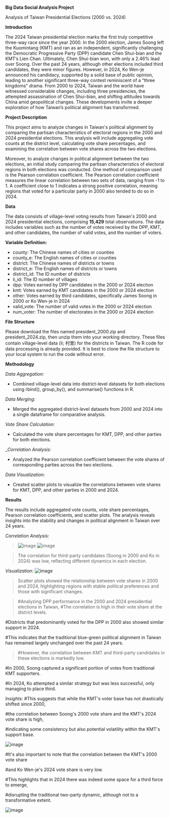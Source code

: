 ****Big Data Social Analysis Project****

Analysis of Taiwan Presidential Elections (2000 vs. 2024)

****Introduction****

The 2024 Taiwan presidential election marks the first truly competitive three-way race since the year 2000. In the 2000 election, James Soong left the Kuomintang (KMT) and ran as an independent, significantly challenging the Democratic Progressive Party (DPP) candidate Chen Shui-bian and the KMT’s Lien Chan. Ultimately, Chen Shui-bian won, with only a 2.46% lead over Soong. Over the past 24 years, although other elections included third candidates, they were minor figures. However, in 2024, Ko Wen-je announced his candidacy, supported by a solid base of public opinion, leading to another significant three-way contest reminiscent of a “three kingdoms” drama. From 2000 to 2024, Taiwan and the world have witnessed considerable changes, including three presidencies, the attempted assassination of Chen Shui-bian, and shifting attitudes towards China amid geopolitical changes. These developments invite a deeper exploration of how Taiwan’s political alignment has transformed.

****Project Description****

This project aims to analyze changes in Taiwan's political alignment by comparing the partisan characteristics of electoral regions in the 2000 and 2024 presidential elections. This analysis will include aggregating vote counts at the district level, calculating vote share percentages, and examining the correlation between vote shares across the two elections.

Moreover, to analyze changes in political alignment between the two elections, an initial study comparing the partisan characteristics of electoral regions in both elections was conducted. One method of comparison used is the Pearson correlation coefficient. The Pearson correlation coefficient measures the linear correlation between two sets of data, ranging from -1 to 1. A coefficient close to 1 indicates a strong positive correlation, meaning regions that voted for a particular party in 2000 also tended to do so in 2024.

**Data**

The data consists of village-level voting results from Taiwan's 2000 and 2024 presidential elections, comprising **15,429** total observations. The data includes variables such as the number of votes received by the DPP, KMT, and other candidates, the number of valid votes, and the number of voters.

**Variable Definition:**
- county: The Chinese names of cities or counties
- county_e: The English names of cities or counties
- district: The Chinese names of districts or towns
- district_e: The English names of districts or towns
- district_id: The ID number of districts
- li_id: The ID number of villages
- dpp: Votes earned by DPP candidates in the 2000 or 2024 election
- kmt: Votes earned by KMT candidates in the 2000 or 2024 election
- other: Votes earned by third candidates, specifically James Soong in 2000 or Ko Wen-je in 2024
- valid_vote: The number of valid votes in the 2000 or 2024 election
- num_voter: The number of electorates in the 2000 or 2024 election

****File Structure****

Please download the files named president_2000.zip and president_2024.zip, then unzip them into your working directory. These files contain village-level data (li; 村里) for the districts in Taiwan. The R code for data processing is already provided. It is best to clone the file structure to your local system to run the code without error.

****Methodology****


_Data Aggregation:_
- Combined village-level data into district-level datasets for both elections using rbind(), group_by(), and summarise() functions in R.

_Data Merging:_
- Merged the aggregated district-level datasets from 2000 and 2024 into a single dataframe for comparative analysis.

_Vote Share Calculation:_
- Calculated the vote share percentages for KMT, DPP, and other parties for both elections.

__Correlation Analysis:_
- Analyzed the Pearson correlation coefficient between the vote shares of corresponding parties across the two elections.

_Data Visualization:_
- Created scatter plots to visualize the correlations between vote shares for KMT, DPP, and other parties in 2000 and 2024.

**Results**

The results include aggregated vote counts, vote share percentages, Pearson correlation coefficients, and scatter plots. The analysis reveals insights into the stability and changes in political alignment in Taiwan over 24 years. 

_Correlation Analysis:_

> ![image](https://github.com/IgnatiusHarry/Taiwan-s-Political-Alignment-Analysis-/assets/169078557/08846893-3380-40ab-8342-0f105cec5509)
> ![image](https://github.com/IgnatiusHarry/Taiwan-s-Political-Alignment-Analysis-/assets/169078557/da371889-6079-4d9d-91e7-61a0bbfb28c8)

> The correlation for third-party candidates (Soong in 2000 and Ko in 2024) was low, reflecting different dynamics in each election.

_Visualization:_
![image](https://github.com/IgnatiusHarry/Taiwan-s-Political-Alignment-Analysis-/assets/169078557/b7e3a605-2782-420a-afa2-ca7573a8e372)
> Scatter plots showed the relationship between vote shares in 2000 and 2024, highlighting regions with stable political preferences and those with significant changes.

> #Analyzing DPP performance in the 2000 and 2024 presidential elections in Taiwan, 
#The correlation is high in their vote share at the district levels.

#Districts that predominantly voted for the DPP in 2000 also showed similar support in 2024. 

#This indicates that the traditional blue-green political alignment in Taiwan has remained largely unchanged over the past 24 years.

> #However, the correlation between KMT and third-party candidates in these elections is markedly low.

#In 2000, Soong captured a significant portion of votes from traditional KMT supporters.

#In 2024, Ko attempted a similar strategy but was less successful, only managing to place third.



_Insights:_
#This suggests that while the KMT's voter base has not drastically shifted since 2000, 

#the correlation between Soong's 2000 vote share and the KMT's 2024 vote share is high, 

#indicating some consistency but also potential volatility within the KMT's support base.

![image](https://github.com/IgnatiusHarry/Taiwan-s-Political-Alignment-Analysis-/assets/169078557/c53eaad1-396a-42cf-901f-4eb07c8d4d8e)



#It's also important to note that the correlation between the KMT's 2000 vote share 

#and Ko Wen-je's 2024 vote share is very low. 

#This highlights that in 2024 there was indeed some space for a third force to emerge, 

#disrupting the traditional two-party dynamic, although not to a transformative extent.

![image](https://github.com/IgnatiusHarry/Taiwan-s-Political-Alignment-Analysis-/assets/169078557/ad7ea57f-62f0-47cd-822e-a1c9ecd94416)





